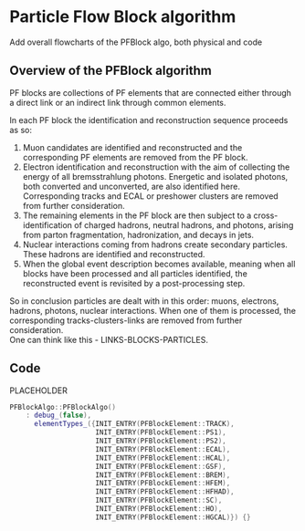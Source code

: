 # Particle Flow Block algorithm
Add overall flowcharts of the PFBlock algo, both physical and code

## Overview of the PFBlock algorithm
PF blocks are collections of PF elements that are connected either through a direct link or an indirect link through common elements. 

In each PF block the identification and reconstruction sequence proceeds as so:

1. Muon candidates are identified and reconstructed and the corresponding PF elements are removed from the PF block. 
2. Electron identification and reconstruction with the aim of collecting the energy of all bremsstrahlung photons. Energetic and isolated photons, both converted and unconverted, are also identified here. Corresponding tracks and ECAL or preshower clusters are removed from further consideration.
3. The remaining elements in the PF block are then subject to a cross-identification of charged hadrons, neutral hadrons, and photons, arising from parton fragmentation, hadronization, and decays in jets.
4. Nuclear interactions coming from hadrons create secondary particles. These hadrons are identified and reconstructed.
5. When the global event description becomes available, meaning when all blocks have been processed and all particles identified, the reconstructed event is revisited by a post-processing step.

So in conclusion particles are dealt with in this order: muons, electrons, hadrons, photons, nuclear interactions. When one of them is processed, the corresponding tracks-clusters-links are removed from further consideration. 
<br>
One can think like this -  LINKS-BLOCKS-PARTICLES.

## Code
PLACEHOLDER
```c++ title="PFBlockAlgo.cc"
PFBlockAlgo::PFBlockAlgo()
    : debug_(false),
      elementTypes_({INIT_ENTRY(PFBlockElement::TRACK),
                     INIT_ENTRY(PFBlockElement::PS1),
                     INIT_ENTRY(PFBlockElement::PS2),
                     INIT_ENTRY(PFBlockElement::ECAL),
                     INIT_ENTRY(PFBlockElement::HCAL),
                     INIT_ENTRY(PFBlockElement::GSF),
                     INIT_ENTRY(PFBlockElement::BREM),
                     INIT_ENTRY(PFBlockElement::HFEM),
                     INIT_ENTRY(PFBlockElement::HFHAD),
                     INIT_ENTRY(PFBlockElement::SC),
                     INIT_ENTRY(PFBlockElement::HO),
                     INIT_ENTRY(PFBlockElement::HGCAL)}) {}
```
